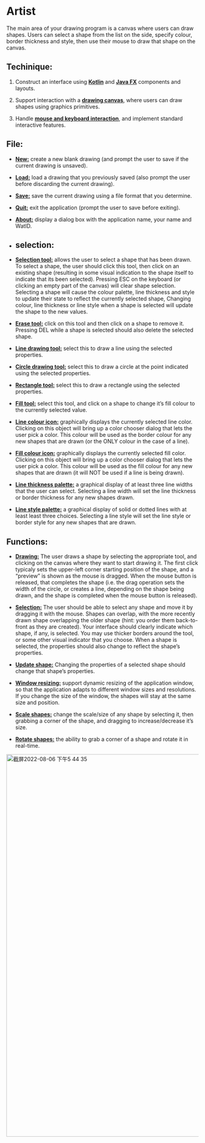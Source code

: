 # Artist
The main area of your drawing program is a canvas where users can draw shapes. Users can select a shape from the list on the side, specify colour, border thickness and style, then use their mouse to draw that shape on the canvas.

<h2>Techinique:</h2>

1. Construct an interface using <ins>**Kotlin**</ins> and <ins>**Java FX**</ins> components and layouts.

2. Support interaction with a <ins>**drawing canvas**</ins>, where users can draw shapes using graphics primitives.

3. Handle <ins>**mouse and keyboard interaction**</ins>, and implement standard interactive features.

<h2>File:</h2>

* <ins>**New:**</ins> create a new blank drawing (and prompt the user to save if the current drawing is unsaved).

* <ins>**Load:**</ins>  load a drawing that you previously saved (also prompt the user before discarding the current drawing).

* <ins>**Save:**</ins>  save the current drawing using a file format that you determine.

* <ins>**Quit:**</ins>  exit the application (prompt the user to save before exiting).

* <ins>**About:**</ins>  display a dialog box with the application name, your name and WatID.

* <h2>selection:</h2> 

* <ins>**Selection tool:**</ins>  allows the user to select a shape that has been drawn. To select a shape, the user should click this tool, then click on an existing shape (resulting in some visual indication to the shape itself to indicate that its been selected). Pressing ESC on the keyboard (or clicking an empty part of the canvas) will clear shape selection. Selecting a shape will cause the colour palette, line thickness and style to update their state to reflect the currently selected shape, Changing colour, line thickness or line style when a shape is selected will update the shape to the new values.

* <ins>**Erase tool:**</ins> click on this tool and then click on a shape to remove it. Pressing DEL while a shape is selected should also delete the selected shape.

* <ins>**Line drawing tool:**</ins> select this to draw a line using the selected properties.

* <ins>**Circle drawing tool:**</ins> select this to draw a circle at the point indicated using the selected properties.

* <ins>**Rectangle tool:**</ins> select this to draw a rectangle using the selected properties.

* <ins>**Fill tool:**</ins> select this tool, and click on a shape to change it’s fill colour to the currently selected value.

* <ins>**Line colour icon:**</ins> graphically displays the currently selected line color. Clicking on this object will bring up a color chooser dialog that lets the user pick a color. This colour will be used as the border colour for any new shapes that are drawn (or the ONLY colour in the case of a line).

* <ins>**Fill colour icon:**</ins> graphically displays the currently selected fill color. Clicking on this object will bring up a color chooser dialog that lets the user pick a color. This colour will be used as the fill colour for any new shapes that are drawn (it will NOT be used if a line is being drawn).

* <ins>**Line thickness palette:**</ins> a graphical display of at least three line widths that the user can select. Selecting a line width will set the line thickness or border thickness for any new shapes drawn.

* <ins>**Line style palette:**</ins> a graphical display of solid or dotted lines with at least least three choices. Selecting a line style will set the line style or border style for any new shapes that are drawn.

<h2>Functions:</h2>

* <ins>**Drawing:**</ins> The user draws a shape by selecting the appropriate tool, and clicking on the canvas where they want to start drawing it. The first click typicaly sets the upper-left corner starting position of the shape, and a “preview” is shown as the mouse is dragged. When the mouse button is released, that completes the shape (i.e. the drag operation sets the width of the circle, or creates a line, depending on the shape being drawn, and the shape is completed when the mouse button is released).

* <ins>**Selection:**</ins> The user should be able to select any shape and move it by dragging it with the mouse. Shapes can overlap, with the more recently drawn shape overlapping the older shape (hint: you order them back-to-front as they are created). Your interface should clearly indicate which shape, if any, is selected. You may use thicker borders around the tool, or some other visual indicator that you choose. When a shape is selected, the properties should also change to reflect the shape’s properties.

* <ins>**Update shape:**</ins> Changing the properties of a selected shape should change that shape’s properties.

* <ins>**Window resizing:**</ins> support dynamic resizing of the application window, so that the application adapts to different window sizes and resolutions. If you change the size of the window, the shapes will stay at the same size and position.

* <ins>**Scale shapes:**</ins> change the scale/size of any shape by selecting it, then grabbing a corner of the shape, and dragging to increase/decrease it’s size.

* <ins>**Rotate shapes:**</ins> the ability to grab a corner of a shape and rotate it in real-time.

<img width="1000" alt="截屏2022-08-06 下午5 44 35" src="https://user-images.githubusercontent.com/85118325/183267536-b82a8c50-94b7-4a7a-bc7c-17ea7bc77b0d.png">

